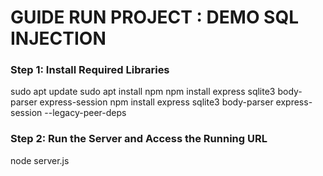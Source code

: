 # GUIDE RUN PROJECT : DEMO SQL INJECTION

### Step 1: Install Required Libraries

sudo apt update
sudo apt install npm
npm install express sqlite3 body-parser express-session
npm install express sqlite3 body-parser express-session --legacy-peer-deps

### Step 2: Run the Server and Access the Running URL
node server.js
